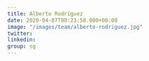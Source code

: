 ```yaml
---
title: Alberto Rodríguez
date: 2020-04-07T00:23:58.000+00:00
image: "/images/team/alberto-rodriguez.jpg"
twitter: 
linkedin: 
group: sg
---
```


